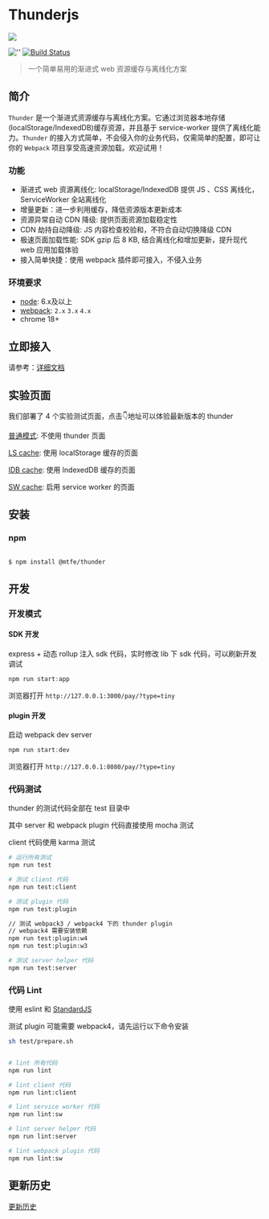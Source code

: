 # Thunderjs

![](http://vfile.meituan.net/scarlett/48ecef7ad639d9a83e4cdcee70ca6eb633889.png)

![''](http://npm.sankuai.com/badge/v/@mtfe/thunder.svg)
[![Build Status](http://castle.sankuai.com/api/badge/zcm/fe-offlinify)](http://castle.sankuai.com/gh/zcm/fe-offlinify)

> 一个简单易用的渐进式 web 资源缓存与离线化方案

## 简介

`Thunder` 是一个渐进式资源缓存与离线化方案。它通过浏览器本地存储(localStorage/IndexedDB)缓存资源，并且基于 service-worker 提供了离线化能力。`Thunder` 的接入方式简单，不会侵入你的业务代码，仅需简单的配置，即可让你的 `Webpack` 项目享受高速资源加载。欢迎试用！

### 功能

- 渐进式 web 资源离线化: localStorage/IndexedDB 提供 JS 、CSS 离线化，ServiceWorker 全站离线化
- 增量更新：进一步利用缓存，降低资源版本更新成本
- 资源异常自动 CDN 降级: 提供页面资源加载稳定性 
- CDN 劫持自动降级: JS 内容检查校验和，不符合自动切换降级 CDN
- 极速页面加载性能: SDK gzip 后 8 KB, 结合离线化和增加更新，提升现代 web 应用加载体验
- 接入简单快捷：使用 webpack 插件即可接入，不侵入业务


### 环境要求

- [node](https://nodejs.org/en/): 6.x及以上
- [webpack](https://github.com/webpack/webpack): `2.x` `3.x` `4.x`
- chrome 18+ 

## 立即接入

请参考：[详细文档](https://docs.sankuai.com/doc/zcm/fe-offlinify/)

## 实验页面

我们部署了 4 个实验测试页面，点击👇地址可以体验最新版本的 thunder

[普通模式](https://jarvas.meituan.com/dynamic/a234666d/common.html#/carbon?thunderType=cache): 不使用 thunder 页面

[LS cache](https://jarvas.meituan.com/dynamic/a234666d/index.html#/carbon?thunderType=cache): 使用 localStorage 缓存的页面

[IDB cache](https://jarvas.meituan.com/dynamic/a234666d/idb.html#/carbon?thunderType=cache): 使用 IndexedDB 缓存的页面

[SW cache](https://jarvas.meituan.com/dynamic/a234666d/sw/index.html#/carbon?thunderType=cache): 启用 service worker 的页面

## 安装

### npm

```bash

$ npm install @mtfe/thunder

```

## 开发

### 开发模式

#### SDK 开发

express + 动态 rollup 注入 sdk 代码，实时修改 lib 下 sdk 代码，可以刷新开发调试

```javascript
npm run start:app
```

浏览器打开 `http://127.0.0.1:3000/pay/?type=tiny`


#### plugin 开发

启动 webpack dev server

```javascript
npm run start:dev
```

浏览器打开 `http://127.0.0.1:8080/pay/?type=tiny`


### 代码测试

thunder 的测试代码全部在 test 目录中

其中 server 和 webpack plugin 代码直接使用 mocha 测试

client 代码使用 karma 测试

```bash
# 运行所有测试
npm run test 

# 测试 client 代码
npm run test:client

# 测试 plugin 代码
npm run test:plugin

// 测试 webpack3 / webpack4 下的 thunder plugin
// webpack4 需要安装依赖
npm run test:plugin:w4
npm run test:plugin:w3

# 测试 server helper 代码
npm run test:server

```


### 代码 Lint

使用 eslint 和 [StandardJS](https://github.com/standard/standard)

测试 plugin 可能需要 webpack4，请先运行以下命令安装

```bash
sh test/prepare.sh
```

```bash

# lint 所有代码
npm run lint

# lint client 代码
npm run lint:client

# lint service worker 代码
npm run lint:sw

# lint server helper 代码
npm run lint:server

# lint webpack plugin 代码
npm run lint:sw

```

## 更新历史

[更新历史](https://docs.sankuai.com/doc/zcm/fe-offlinify/history)

